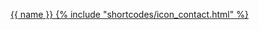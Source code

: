<a class="contact-link" href="#{{ name | slugify }}">{{ name }} {% include "shortcodes/icon_contact.html" %}</a>